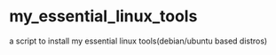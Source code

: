 # my_essential_linux_tools
a script to install my essential linux tools(debian/ubuntu based distros)
